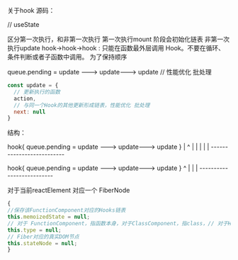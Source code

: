 关于hook 源码：

// useState

区分第一次执行，和非第一次执行
第一次执行mount 阶段会初始化链表 
非第一次执行update
hook->hook->hook : 只能在函数最外层调用 Hook。不要在循环、条件判断或者子函数中调用。 为了保持顺序


queue.pending = update  ---> update---> update // 性能优化 批处理
```js 
const update = {
  // 更新执行的函数
  action,
  // 与同一个Hook的其他更新形成链表，性能优化 批处理
  next: null
}

```

结构：

hook{ queue.pending = update  ---> update---> update  }
  |             ^                        |
  |             |                        |
  |             --------------------------
  
hook{ queue.pending = update  ---> update---> update  }
                ^                        |
                |                        |
                --------------------------

对于当前reactElement 对应一个 FiberNode

```js 
{
//保存该FunctionComponent对应的Hooks链表
this.memoizedState = null;
// 对于 FunctionComponent，指函数本身，对于ClassComponent，指class，// 对于HostComponent，指DOM节点tagName
this.type = null;
// Fiber对应的真实DOM节点
this.stateNode = null;
}

```